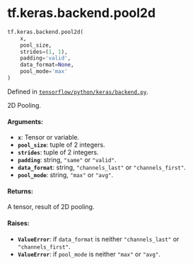 <div itemscope itemtype="http://developers.google.com/ReferenceObject">
<meta itemprop="name" content="tf.keras.backend.pool2d" />
<meta itemprop="path" content="Stable" />
</div>

# tf.keras.backend.pool2d

``` python
tf.keras.backend.pool2d(
    x,
    pool_size,
    strides=(1, 1),
    padding='valid',
    data_format=None,
    pool_mode='max'
)
```



Defined in [`tensorflow/python/keras/backend.py`](/code/stable/tensorflow/python/keras/backend.py).

2D Pooling.

#### Arguments:

* <b>`x`</b>: Tensor or variable.
* <b>`pool_size`</b>: tuple of 2 integers.
* <b>`strides`</b>: tuple of 2 integers.
* <b>`padding`</b>: string, `"same"` or `"valid"`.
* <b>`data_format`</b>: string, `"channels_last"` or `"channels_first"`.
* <b>`pool_mode`</b>: string, `"max"` or `"avg"`.


#### Returns:

A tensor, result of 2D pooling.


#### Raises:

* <b>`ValueError`</b>: if `data_format` is neither `"channels_last"` or
    `"channels_first"`.
* <b>`ValueError`</b>: if `pool_mode` is neither `"max"` or `"avg"`.
